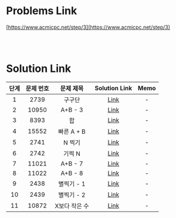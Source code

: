 # Problems Link

[https://www.acmicpc.net/step/3](https://www.acmicpc.net/step/3)

<br><br>

# Solution Link

| 단계 | 문제 번호 |   문제 제목   |              Solution Link               | Memo |
| :--: | :-------: | :-----------: | :--------------------------------------: | :--: |
|  1   |   2739    |    구구단     |     [Link](../Solutions/2739_구구단)     |  -   |
|  2   |   10950   |    A+B - 3    |     [Link](../Solutions/10950_A+B-3)     |  -   |
|  3   |   8393    |      합       |       [Link](../Solutions/8393_합)       |  -   |
|  4   |   15552   |  빠른 A + B   |   [Link](../Solutions/15552_빠른_A+B)    |  -   |
|  5   |   2741    |    N 찍기     |     [Link](../Solutions/2741_N_찍기)     |  -   |
|  6   |   2742    |    기찍 N     |     [Link](../Solutions/2742_기찍_N)     |  -   |
|  7   |   11021   |    A+B - 7    |     [Link](../Solutions/11021_A+B-7)     |  -   |
|  8   |   11022   |    A+B - 8    |     [Link](../Solutions/11022_A+B-8)     |  -   |
|  9   |   2438    |  별찍기 - 1   |    [Link](../Solutions/2438_별찍기1)     |  -   |
|  10  |   2439    |  별찍기 - 2   |    [Link](../Solutions/2439_별찍기2)     |  -   |
|  11  |   10872   | X보다 작은 수 | [Link](../Solutions/10872_X보다_작은_수) |  -   |
